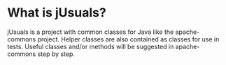 # What is jUsuals? #

jUsuals is a project with common classes for Java like the apache-commons project. Helper classes are also contained as classes for use in tests. Useful classes and/or methods will be suggested in apache-commons step by step.